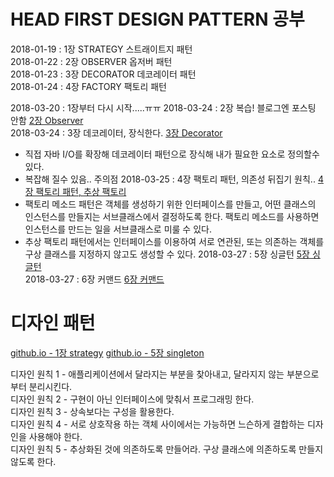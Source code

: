# HEAD FIRST DESIGN PATTERN 공부  

2018-01-19 : 1장 STRATEGY 스트래이트지 패턴    
2018-01-22 : 2장 OBSERVER 옵저버 패턴    
2018-01-23 : 3장 DECORATOR 데코레이터 패턴  
2018-01-24 : 4장 FACTORY 팩토리 패턴    
  
2018-03-20 : 1장부터 다시 시작.....ㅠㅠ
2018-03-24 : 2장 복습! 블로그엔 포스팅 안함 [2장 Observer](https://github.com/JungHa-Cho/HeadFirstDesignPattern/tree/master/src/main/java/head/first/design/pattern/rule/observer)    
2018-03-24 : 3장 데코레이터, 장식한다. [3장 Decorator](https://github.com/JungHa-Cho/HeadFirstDesignPattern/tree/master/src/main/java/head/first/design/pattern/rule/decorator/v1)     
- 직접 자바 I/O를 확장해 데코레이터 패턴으로 장식해 내가 필요한 요소로 정의할수 있다.
- 복잡해 질수 있음.. 주의점
2018-03-25 : 4장 팩토리 패턴, 의존성 뒤집기 원칙.. [4장 팩토리 패턴, 추상 팩토리](https://github.com/JungHa-Cho/HeadFirstDesignPattern/tree/master/src/main/java/head/first/design/pattern/rule/factory/v3)            
- 팩토리 메소드 패턴은 객체를 생성하기 위한 인터페이스를 만들고, 어떤 클래스의 인스턴스를 만들지는 서브클래스에서 결정하도록 한다. 팩토리 메소드를 사용하면 인스턴스를 만드는 일을 서브클래스로 미룰 수 있다.                            
- 추상 팩토리 패턴에서는 인터페이스를 이용하여 서로 연관된, 또는 의존하는 객체를 구상 클래스를 지정하지 않고도 생성할 수 있다.
2018-03-27 : 5장 싱글턴 [5장 싱글턴](https://github.com/JungHa-Cho/HeadFirstDesignPattern/tree/master/src/main/java/head/first/design/pattern/rule/singleton)        
2018-03-27 : 6장  커맨드 [6장 커맨드](https://github.com/JungHa-Cho/HeadFirstDesignPattern/tree/master/src/main/java/head/first/design/pattern/rule/command)

디자인 패턴
============

[github.io - 1장 strategy](https://jungha-cho.github.io/2018/03/20/%EB%94%94%EC%9E%90%EC%9D%B8%ED%8C%A8%ED%84%B4-STRATEGY/)
[github.io - 5장 singleton](https://jungha-cho.github.io/2018/03/27/%EB%94%94%EC%9E%90%EC%9D%B8%ED%8C%A8%ED%84%B4-SINGLETON/)       
    
디자인 원칙 1 - 애플리케이션에서 달라지는 부분을 찾아내고, 달라지지 않는 부분으로부터 분리시킨다.    
디자인 원칙 2 - 구현이 아닌 인터페이스에 맞춰서 프로그래밍 한다.      
디자인 원칙 3 - 상속보다는 구성을 활용한다.    
디자인 원칙 4 - 서로 상호작용 하는 객체 사이에서는 가능하면 느슨하게 결합하는 디자인을 사용해야 한다.              
디자인 원칙 5 - 추상화된 것에 의존하도록 만들어라. 구상 클래스에 의존하도록 만들지 않도록 한다.       